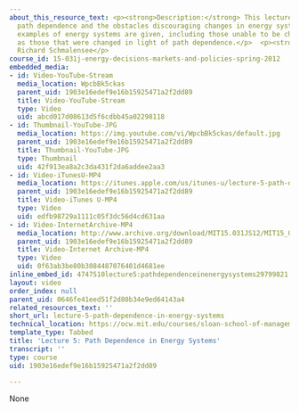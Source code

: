```yaml
---
about_this_resource_text: <p><strong>Description:</strong> This lecture focuses on
  path dependence and the obstacles discouraging changes in energy systems. Several
  examples of energy systems are given, including those unable to be changed as well
  as those that were changed in light of path dependence.</p>  <p><strong>Instructor:</strong>
  Richard Schmalensee</p>
course_id: 15-031j-energy-decisions-markets-and-policies-spring-2012
embedded_media:
- id: Video-YouTube-Stream
  media_location: WpcbBk5ckas
  parent_uid: 1903e16edef9e16b15925471a2f2dd89
  title: Video-YouTube-Stream
  type: Video
  uid: abcd017d08613d5f6cdbb45a02298118
- id: Thumbnail-YouTube-JPG
  media_location: https://img.youtube.com/vi/WpcbBk5ckas/default.jpg
  parent_uid: 1903e16edef9e16b15925471a2f2dd89
  title: Thumbnail-YouTube-JPG
  type: Thumbnail
  uid: 42f913ea8a2c3da431f2da6addee2aa3
- id: Video-iTunesU-MP4
  media_location: https://itunes.apple.com/us/itunes-u/lecture-5-path-dependence/id609039736?i=134212569
  parent_uid: 1903e16edef9e16b15925471a2f2dd89
  title: Video-iTunes U-MP4
  type: Video
  uid: edfb98729a1111c05f3dc56d4cd631aa
- id: Video-InternetArchive-MP4
  media_location: http://www.archive.org/download/MIT15.031JS12/MIT15_031JS12_lec05_300k.mp4
  parent_uid: 1903e16edef9e16b15925471a2f2dd89
  title: Video-Internet Archive-MP4
  type: Video
  uid: 0f63ab3be80b3084487076401d4681ee
inline_embed_id: 4747510lecture5:pathdependenceinenergysystems29799821
layout: video
order_index: null
parent_uid: 0646fe41eed51f2d80b34e9ed64143a4
related_resources_text: ''
short_url: lecture-5-path-dependence-in-energy-systems
technical_location: https://ocw.mit.edu/courses/sloan-school-of-management/15-031j-energy-decisions-markets-and-policies-spring-2012/video-lectures/lecture-5-path-dependence-in-energy-systems
template_type: Tabbed
title: 'Lecture 5: Path Dependence in Energy Systems'
transcript: ''
type: course
uid: 1903e16edef9e16b15925471a2f2dd89

---
```

None